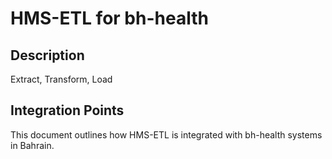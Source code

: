 # HMS-ETL for bh-health

## Description

Extract, Transform, Load

## Integration Points

This document outlines how HMS-ETL is integrated with bh-health systems in Bahrain.

